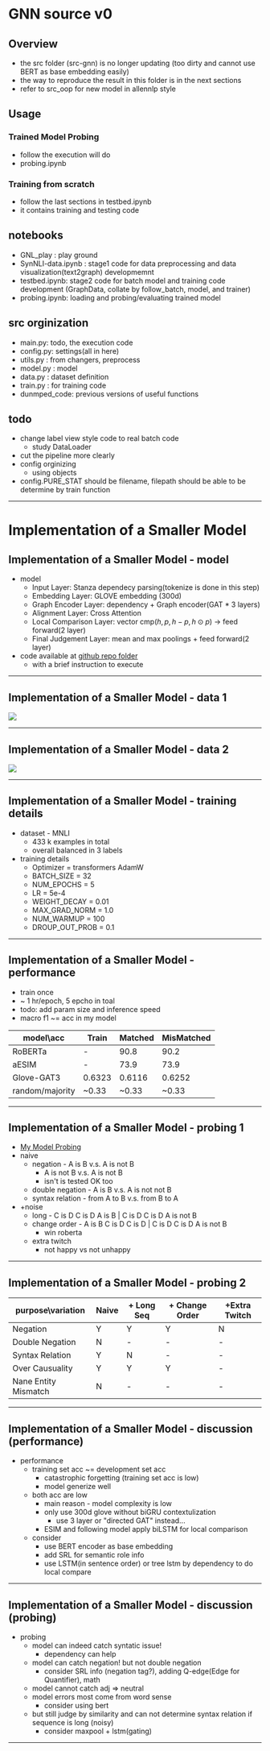 # GNN source v0

## Overview
- the src folder (src-gnn) is no longer updating (too dirty and cannot use BERT as base embedding easily)
- the way to reproduce the result in this folder is in the next sections
- refer to src_oop for new model in allennlp style

## Usage 

### Trained Model Probing
- follow the execution will do
- probing.ipynb

### Training from scratch
- follow the last sections in testbed.ipynb
- it contains training and testing code

## notebooks
- GNL_play : play ground
- SynNLI-data.ipynb : stage1 code for data preprocessing and data visualization(text2graph) developmemnt
- testbed.ipynb: stage2 code for batch model and training code development (GraphData, collate by follow_batch, model, and trainer)
- probing.ipynb: loading and probing/evaluating trained model

## src orginization
- main.py: todo, the execution code
- config.py: settings(all in here)
- utils.py : from changers, preprocess
- model.py : model
- data.py : dataset definition
- train.py : for training code
- dunmped_code: previous versions of useful functions

## todo
- change label view style code to real batch code
    - study DataLoader
- cut the pipeline more clearly
- config orginizing
    - using objects
- config.PURE_STAT should be filename, filepath should be able to be determine by train function


---

# Implementation of a Smaller Model

## Implementation of a Smaller Model - model
<!-- .slide: style="font-size: 26px;" -->
- model
    - Input Layer: Stanza dependecy parsing(tokenize is done in this step)
    - Embedding Layer: GLOVE embedding (300d)
    - Graph Encoder Layer: dependency + Graph encoder(GAT * 3 layers)
    - Alignment Layer: Cross Attention 
    - Local Comparison Layer: vector cmp$(h, p, h-p, h\odot p)$ -> feed forward(2 layer)
    - Final Judgement Layer: mean and max poolings + feed forward(2 layer)
- code available at [github repo folder](https://github.com/EazyReal/2020-IIS-internship/tree/master/MNLI/src-gnn)
    - with a brief instruction to execute

----

## Implementation of a Smaller Model - data 1
<!-- .slide: style="font-size: 26px;" -->

![](https://i.imgur.com/9UwLSlv.png)


----

## Implementation of a Smaller Model - data 2
<!-- .slide: style="font-size: 26px;" -->

![](https://i.imgur.com/6CnWfb2.png)


----

## Implementation of a Smaller Model - training details
<!-- .slide: style="font-size: 26px;" -->
- dataset - MNLI
    - 433 k examples in total 
    - overall balanced in 3 labels
- training details
    - Optimizer = transformers AdamW
    - BATCH_SIZE = 32
    - NUM_EPOCHS = 5
    - LR = 5e-4
    - WEIGHT_DECAY = 0.01
    - MAX_GRAD_NORM = 1.0
    - NUM_WARMUP = 100
    - DROUP_OUT_PROB = 0.1

----

## Implementation of a Smaller Model - performance
<!-- .slide: style="font-size: 26px;" -->
- train once 
- ~ 1 hr/epoch, 5 epcho in toal
- todo: add param size and inference speed
- macro f1 ~= acc in my model

| model\acc | Train  | Matched | MisMatched |
| -------------- | ------ | ------- | ---------- |
| RoBERTa        | -      | 90.8    | 90.2       |
| aESIM          | -      | 73.9    | 73.9       |
| Glove-GAT3     | 0.6323 | 0.6116  | 0.6252     |
| random/majority     | ~0.33 | ~0.33  |~0.33     |


----

## Implementation of a Smaller Model - probing 1
<!-- .slide: style="font-size: 26px;" -->

- [My Model Probing](/itHxmpLSTYqjobgc4PFKVw)
- naive
    - negation - $\text{ A is B v.s. A is not B}$
        - $\text{ A is not B v.s. A is not B}$
        - isn't is tested OK too
    - double negation - $\text{ A is B v.s. A is not not B}$
    - syntax relation - $\text{ from A to B v.s. from B to A}$
- +noise
    - long - $\text{ C is D C is D A is B  |  C is D C is D A is not B}$
    - change order - $\text{ A is B C is D C is D  |  C is D C is D A is not B}$
        - win roberta
    - extra twitch
        - not happy vs not unhappy

----

## Implementation of a Smaller Model - probing 2
<!-- .slide: style="font-size: 26px;" -->
| purpose\variation    | Naive | + Long Seq | + Change Order | +Extra Twitch |
| -------------------- | ----- | ---------- | -------------- | ------------- |
| Negation             | Y     | Y          | Y              | N             |
| Double Negation      | N     | -          | -              | -             |
| Syntax Relation      | Y     | N          | -              | -             |
| Over Causuality      | Y     | Y          | Y              | -             |
| Nane Entity Mismatch | N     | -          | -              | -             |


----

## Implementation of a Smaller Model - discussion (performance)
<!-- .slide: style="font-size: 24px;" -->
- performance 
    - training set acc ~= development set acc
        - catastrophic forgetting (training set acc is low)
        - model generize well 
    - both acc are low
        - main reason - model complexity is low
        - only use 300d glove without biGRU contextulization
            - use 3 layer or "directed GAT" instead...
        - ESIM and following model apply biLSTM for local comparison 
    - consider
        - use BERT encoder as base embedding
        - add SRL for semantic role info
        - use LSTM(in sentence order) or tree lstm by dependency to do local compare

----

## Implementation of a Smaller Model - discussion (probing)
<!-- .slide: style="font-size: 24px;" -->
- probing
    - model can indeed catch syntatic issue!
        - dependency can help
    - model can catch negation! but not double negation
        - consider SRL info (negation tag?), adding Q-edge(Edge for Quantifier), math
    - model cannot catch adj => neutral
    - model errors most come from word sense
        - consider using bert
    - but still judge by similarity and can not determine syntax relation if sequence is long (noisy)
        - consider maxpool + lstm(gating)

---